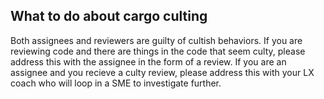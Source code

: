 ## What to do about cargo culting

Both assignees and reviewers are guilty of cultish behaviors. If you are reviewing code and there are things in the code that seem culty, please address this with the assignee in the form of a review. If you are an assignee and you recieve a culty review, please address this with your LX coach who will loop in a SME to investigate further.